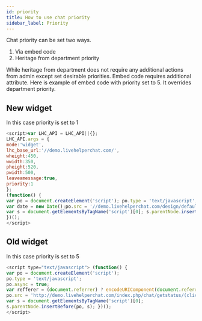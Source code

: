 ```yaml
---
id: priority
title: How to use chat priority
sidebar_label: Priority
---
```



Chat priority can be set two ways.

1.  Via embed code
2.  Heritage from department priority

While heritage from department does not require any additional actions from admin except set desirable priorities. Embed code requires additional attribute. Here is example of embed code with priority set to 5. It overrides department priority.

## New widget

In this case priority is set to 1

```js
<script>var LHC_API = LHC_API||{};
LHC_API.args = {
mode:'widget',
lhc_base_url:'//demo.livehelperchat.com/',
wheight:450,
wwidth:350,
pheight:520,
pwidth:500,
leaveamessage:true, 
priority:1
};
(function() {
var po = document.createElement('script'); po.type = 'text/javascript'; po.async = true;
var date = new Date();po.src = '//demo.livehelperchat.com/design/defaulttheme/js/widgetv2/index.js?'+(""+date.getFullYear() + date.getMonth() + date.getDate());
var s = document.getElementsByTagName('script')[0]; s.parentNode.insertBefore(po, s);
})();
</script>
```


## Old widget

In this case priority is set to 5

```js
<script type="text/javascript"> (function() { 
var po = document.createElement('script'); 
po.type = 'text/javascript'; 
po.async = true; 
var refferer = (document.referrer) ? encodeURIComponent(document.referrer) : ''; 
po.src = 'http://demo.livehelperchat.com/index.php/chat/getstatus/(click)/internal/(position)/bottom_right/(priority)/5?r='+refferer;
var s = document.getElementsByTagName('script')[0]; 
s.parentNode.insertBefore(po, s); })(); 
</script>
```
